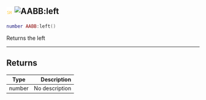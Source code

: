 ## ![shared](../../.gitbook/assets/shared.png) ![AABB](./readme/aabb "mention"):left

```lua
number AABB:left()
```

Returns the left

------
## Returns

| Type   | Description |
| ------ | ----------: |
| number | No description |

